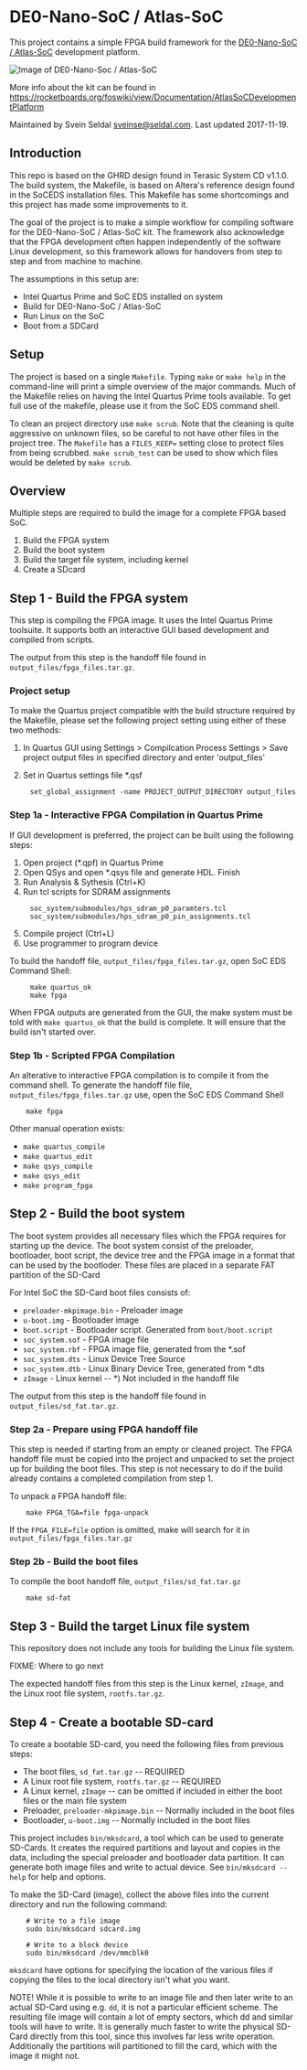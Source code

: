 # DE0-Nano-SoC / Atlas-SoC

This project contains a simple FPGA build framework for the
[DE0-Nano-SoC / Atlas-SoC](http://www.terasic.com.tw/cgi-bin/page/archive.pl?Language=English&CategoryNo=163&No=941&PartNo=1)
development platform.

![Image of DE0-Nano-Soc / Atlas-SoC](img/de0-nano-soc.jpg)

More info about the kit can be found in
https://rocketboards.org/foswiki/view/Documentation/AtlasSoCDevelopmentPlatform

Maintained by Svein Seldal <sveinse@seldal.com>. Last updated 2017-11-19.


## Introduction

This repo is based on the GHRD design found in Terasic System CD v1.1.0. The
build system, the Makefile, is based on Altera's reference design found in the
SoCEDS installation files. This Makefile has some shortcomings and this project
has made some improvements to it.

The goal of the project is to make a simple workflow for compiling software for
the DE0-Nano-SoC / Atlas-SoC kit. The framework also acknowledge that the FPGA
development often happen independently of the software Linux development,
so this framework allows for handovers from step to step and from machine to
machine.

The assumptions in this setup are:

 * Intel Quartus Prime and SoC EDS installed on system
 * Build for DE0-Nano-SoC / Atlas-SoC
 * Run Linux on the SoC
 * Boot from a SDCard


## Setup

The project is based on a single `Makefile`. Typing `make` or `make help` in
the command-line will print a simple overview of the major commands. Much of
the Makefile relies on having the Intel Quartus Prime tools available.
To get full use of the makefile, please use it from the SoC EDS command shell.

To clean an project directory use `make scrub`. Note that the cleaning is
quite aggressive on unknown files, so be careful to not have other files in
the project tree. The `Makefile` has a `FILES_KEEP=` setting close to
protect files from being scrubbed. `make scrub_test` can be used to show
which files would be deleted by `make scrub`.


## Overview

Multiple steps are required to build the image for a complete FPGA based
SoC. 

 1. Build the FPGA system
 2. Build the boot system
 3. Build the target file system, including kernel
 4. Create a SDcard


## Step 1 - Build the FPGA system

This step is compiling the FPGA image. It uses the Intel Quartus Prime
toolsuite. It supports both an interactive GUI based development and compiled
from scripts.

The output from this step is the handoff file found in
`output_files/fpga_files.tar.gz`.


### Project setup

To make the Quartus project compatible with the build structure required
by the Makefile, please set the following project setting using either of
these two methods:

  1) In Quartus GUI using Settings > Compilcation Process Settings > Save
     project output files in specified directory and enter 'output_files'

  2) Set in Quartus settings file *.qsf 

```
     set_global_assignment -name PROJECT_OUTPUT_DIRECTORY output_files
```


### Step 1a - Interactive FPGA Compilation in Quartus Prime

If GUI development is preferred, the project can be built using the following
steps:

  1. Open project (*.qpf) in Quartus Prime
  2. Open QSys and open *.qsys file and generate HDL. Finish
  3. Run Analysis & Sythesis (Ctrl+K)
  4. Run tcl scripts for SDRAM assignments
```
     soc_system/submodules/hps_sdram_p0_paramters.tcl
     soc_system/submodules/hps_sdram_p0_pin_assignments.tcl
```
  5. Compile project (Ctrl+L)
  6. Use programmer to program device

To build the handoff file, `output_files/fpga_files.tar.gz`, open SoC EDS
Command Shell:

```
     make quartus_ok
     make fpga
```

When FPGA outputs are generated from the GUI, the make system must be told with
`make quartus_ok` that the build is complete. It will ensure that the build
isn't started over.


### Step 1b - Scripted FPGA Compilation

An alterative to interactive FPGA compilation is to compile it from the
command shell. To generate the handoff file file, `output_files/fpga_files.tar.gz`
use, open the SoC EDS Command Shell

```
    make fpga
```

Other manual operation exists:

  * `make quartus_compile`
  * `make quartus_edit`
  * `make qsys_compile`
  * `make qsys_edit`
  * `make program_fpga`


## Step 2 - Build the boot system

The boot system provides all necessary files which the FPGA requires for
starting up the device. The boot system consist of the preloader, bootloader,
boot script, the device tree and the FPGA image in a format that can be used
by the bootloder. These files are placed in a separate FAT partition of the
SD-Card

For Intel SoC the SD-Card boot files consists of:
  
  * `preloader-mkpimage.bin` - Preloader image
  * `u-boot.img` - Bootloader image
  * `boot.script` - Bootloader script. Generated from `boot/boot.script`
  * `soc_system.sof` - FPGA image file
  * `soc_system.rbf` - FPGA image file, generated from the *.sof
  * `soc_system.dts` - Linux Device Tree Source
  * `soc_system.dtb` - Linux Binary Device Tree, generated from *.dts
  * `zImage` - Linux kernel -- *) Not included in the handoff file

The output from this step is the handoff file found in
`output_files/sd_fat.tar.gz`.


### Step 2a - Prepare using FPGA handoff file

This step is needed if starting from an empty or cleaned project. The FPGA
handoff file must be copied into the project and unpacked to set the project
up for building the boot files. This step is not necessary to do if the build
already contains a completed compilation from step 1.

To unpack a FPGA handoff file:

```
    make FPGA_TGA=file fpga-unpack
```

If the `FPGA_FILE=file` option is omitted, make will search for it in
`output_files/fpga_files.tar.gz`


### Step 2b - Build the boot files

To compile the boot handoff file, `output_files/sd_fat.tar.gz`

```
    make sd-fat
```


## Step 3 - Build the target Linux file system

This repository does not include any tools for building the Linux file system.

FIXME: Where to go next

The expected handoff files from this step is the Linux kernel, `zImage`, and
the Linux root file system, `rootfs.tar.gz`.


## Step 4 - Create a bootable SD-card

To create a bootable SD-card, you need the following files from previous steps:

  * The boot files, `sd_fat.tar.gz` -- REQUIRED
  * A Linux root file system, `rootfs.tar.gz` -- REQUIRED
  * A Linux kernel, `zImage` -- can be omitted if included in either the boot
    files or the main file system
  * Preloader, `preloader-mkpimage.bin` -- Normally included in the boot files
  * Bootloader, `u-boot.img` -- Normally included in the boot files

This project includes `bin/mksdcard`, a tool which can be used to generate
SD-Cards. It creates the required partitions and layout and copies in the data,
including the special preloader and bootloader data partition. It can generate
both image files and write to actual device. See
    `bin/mksdcard --help`
for help and options.

To make the SD-Card (image), collect the above files into the current directory
and run the following command:

```
    # Write to a file image
    sudo bin/mksdcard sdcard.img

    # Write to a block device
    sudo bin/mksdcard /dev/mmcblk0
```

`mksdcard` have options for specifying the location of the various files if
copying the files to the local directory isn't what you want.

NOTE! While it is possible to write to an image file and then later write
      to an actual SD-Card using e.g. `dd`, it is not a particular efficient
      scheme. The resulting file image will contain a lot of empty sectors,
      which dd and similar tools will have to write. It is generally much
      faster to write the physical SD-Card directly from this tool, since this
      involves far less write operation. Additionally the partitions will 
      partitioned to fill the card, which with the image it might not.
